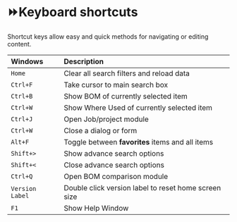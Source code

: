 # ⏩Keyboard shortcuts

Shortcut keys allow easy and quick methods for navigating or editing content.

| Windows | Description |
| :--- | :--- |
| `Home` | Clear all search filters and reload data |
| `Ctrl+F` | Take cursor to main search box |
| `Ctrl+B` | Show BOM of currently selected item  |
| `Ctrl+W` | Show Where Used of currently selected item |
| `Ctrl+J` | Open Job/project module |
| `Ctrl+W` | Close a dialog or form |
| `Alt+F` | Toggle between **favorites** items and all items |
| `Shift+>` | Show advance search options |
| `Shift+<` | Close advance search options |
| `Ctrl+Q` | Open BOM comparison module |
| `Version Label` | Double click version label to reset home screen size |
| `F1` | Show Help Window |



